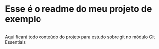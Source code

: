 # Esse é o readme do meu projeto de exemplo

######
Aqui ficará todo conteúdo do projeto para estudo sobre git no módulo Git Essentials
